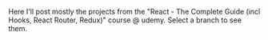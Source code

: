 Here I'll post mostly the projects from the "React - The Complete Guide (incl Hooks, React Router, Redux)" course @ udemy.
Select a branch to see them.
